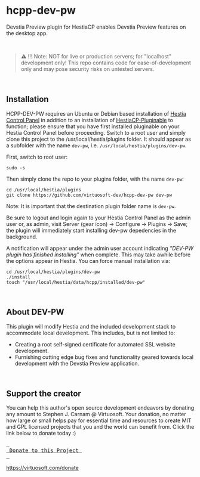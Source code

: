 # hcpp-dev-pw
Devstia Preview plugin for HestiaCP enables Devstia Preview features on the desktop app.

&nbsp;
 > :warning: !!! Note: NOT for live or production servers; for "localhost" development only! This repo contains code for ease-of-development only and may pose security risks on untested servers. 
 
&nbsp;
## Installation
HCPP-DEV-PW requires an Ubuntu or Debian based installation of [Hestia Control Panel](https://hestiacp.com) in addition to an installation of [HestiaCP-Pluginable](https://github.com/virtuosoft-dev/hestiacp-pluginable) to function; please ensure that you have first installed pluginable on your Hestia Control Panel before proceeding. Switch to a root user and simply clone this project to the /usr/local/hestia/plugins folder. It should appear as a subfolder with the name `dev-pw`, i.e. `/usr/local/hestia/plugins/dev-pw`.

First, switch to root user:
```
sudo -s
```

Then simply clone the repo to your plugins folder, with the name `dev-pw`:

```
cd /usr/local/hestia/plugins
git clone https://github.com/virtuosoft-dev/hcpp-dev-pw dev-pw
```

Note: It is important that the destination plugin folder name is `dev-pw`.


Be sure to logout and login again to your Hestia Control Panel as the admin user or, as admin, visit Server (gear icon) -> Configure -> Plugins -> Save; the plugin will immediately start installing dev-pw depedencies in the background. 

A notification will appear under the admin user account indicating *”DEV-PW plugin has finished installing”* when complete. This may take awhile before the options appear in Hestia. You can force manual installation via:

```
cd /usr/local/hestia/plugins/dev-pw
./install
touch "/usr/local/hestia/data/hcpp/installed/dev-pw"
```

&nbsp;
## About DEV-PW
This plugin will modify Hestia and the included development stack to accommodate local development. This includes, but is not limited to:

* Creating a root self-signed certificate for automated SSL website development. 
* Furnishing cutting edge bug fixes and functionality geared towards local development with the Devstia Preview application. 
   
<br>

## Support the creator
You can help this author's open source development endeavors by donating any amount to Stephen J. Carnam @ Virtuosoft. Your donation, no matter how large or small helps pay for essential time and resources to create MIT and GPL licensed projects that you and the world can benefit from. Click the link below to donate today :)
<div>
         

[<kbd> <br> Donate to this Project <br> </kbd>][KBD]


</div>


<!---------------------------------------------------------------------------->

[KBD]: https://virtuosoft.com/donate

https://virtuosoft.com/donate

